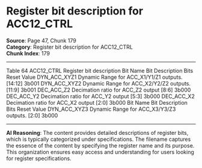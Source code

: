 # Register bit description for ACC12_CTRL

**Source**: Page 47, Chunk 179  
**Category**: Register bit description for ACC12_CTRL  
**Chunk Index**: 179

---

Table 64 ACC12_CTRL Register bit description
Bit Name Bit Description Bits Reset Value
DYN_ACC_XYZ1 Dynamic Range for ACC_X1/Y1/Z1 outputs. [14:12] 3b001
DYN_ACC_XYZ2 Dynamic Range for ACC_X2/Y2/Z2 outputs. [11:9] 3b001
DEC_ACC_Z2 Decimation ratio for ACC_Z2 output [8:6] 3b000
DEC_ACC_Y2 Decimation ratio for ACC_Y2 output [5:3] 3b000
DEC_ACC_X2 Decimation ratio for ACC_X2 output [2:0] 3b000
Bit Name Bit Description Bits Reset Value
DYN_ACC_XYZ3 Dynamic Range for ACC_X3/Y3/Z3 outputs. [2:0] 3b000

---

**AI Reasoning**: The content provides detailed descriptions of register bits, which is typically categorized under specifications. The filename captures the essence of the content by specifying the register name and its purpose. This organization ensures easy access and understanding for users looking for register specifications.
